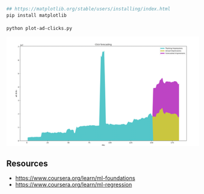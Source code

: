 
```bash
## https://matplotlib.org/stable/users/installing/index.html
pip install matplotlib

python plot-ad-clicks.py
```

![](ad-click-forecasting.png)

Resources
---------

- https://www.coursera.org/learn/ml-foundations
- https://www.coursera.org/learn/ml-regression
